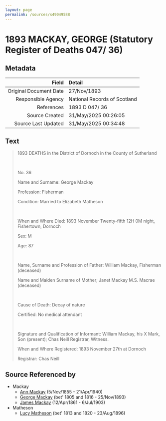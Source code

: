 ```yaml
---
layout: page
permalink: /sources/s49049588
---
```


# 1893 MACKAY, GEORGE (Statutory Register of Deaths 047/ 36)

## Metadata

Field | Detail
---:|:---
Original Document Date | 27/Nov/1893
Responsible Agency | National Records of Scotland
References | 1893 D 047/ 36
Source Created | 31/May/2025 00:26:05
Source Last Updated | 31/May/2025 00:34:48

## Text

> 1893 DEATHS in the District of Dornoch in the County of Sutherland
>
> <br/>
>
> No. 36
>
> Name and Surname: George Mackay
>
> Profession: Fisherman
>
> Condition: Married to Elizabeth Matheson
>
> <br/>
>
> When and Where Died: 1893 November Twenty-fifth 12H 0M night, Fishertown, Dornoch
>
> Sex: M
>
> Age: 87
>
> <br/>
>
> Name, Surname and Profession of Father: William Mackay, Fisherman (deceased)
>
> Name and Maiden Surname of Mother; Janet Mackay M.S. Macrae (deceased)
>
> <br/>
>
> Cause of Death: Decay of nature
>
> Certified: No medical attendant
>
> <br/>
>
> Signature and Qualification of Informant: William Mackay, his X Mark, Son (present); Chas Neill Registrar, Witness.
>
> When and Where Registered: 1893 November 27th at Dornoch
>
> Registrar: Chas Neill
>

## Source Referenced by

* Mackay
  * [Ann Mackay](../people/@74868546@-ann-mackay-b1855-11-5-d1940-4-21.md) (5/Nov/1855 - 21/Apr/1940)
  * [George Mackay](../people/@33764614@-george-mackay-b1805~1816-d1893-11-25.md) (bet' 1805 and 1816 - 25/Nov/1893)
  * [James Mackay](../people/@60572122@-james-mackay-b1861-4-12-d1903-7-6.md) (12/Apr/1861 - 6/Jul/1903)
* Matheson
  * [Lucy Matheson](../people/@67811996@-lucy-matheson-b1813~1820-d1896-8-23.md) (bet' 1813 and 1820 - 23/Aug/1896)

